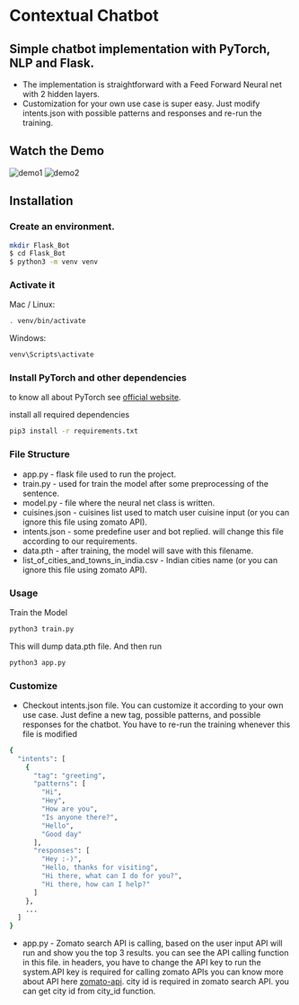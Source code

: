 # Contextual Chatbot
## Simple chatbot implementation with PyTorch, NLP and Flask.
- The implementation is straightforward with a Feed Forward Neural net with 2 hidden layers.
- Customization for your own use case is super easy. Just modify intents.json with possible patterns and responses and re-run the training.
## Watch the Demo

![demo1](https://user-images.githubusercontent.com/28641642/112828503-68631d00-90ad-11eb-9361-da12835295dd.gif)
![demo2](https://user-images.githubusercontent.com/28641642/112828517-6b5e0d80-90ad-11eb-842a-c88ecf51d88e.gif)

## Installation

### Create an environment.

```sh
mkdir Flask_Bot
$ cd Flask_Bot
$ python3 -m venv venv
```
### Activate it
Mac / Linux:
```sh
. venv/bin/activate
```
Windows:
```sh
venv\Scripts\activate
```

### Install PyTorch and other dependencies

to know all about PyTorch see [official website][pyto].

install all required dependencies

```sh
pip3 install -r requirements.txt
```

### File Structure
- app.py - flask file used to run the project.
- train.py - used for train the model after some preprocessing of the sentence.
- model.py - file where the neural net class is written.
- cuisines.json - cuisines list used to match user cuisine input (or you can ignore this file using zomato API).
- intents.json - some predefine user and bot replied. will change this file according to our requirements.
- data.pth - after training, the model will save with this filename.
- list_of_cities_and_towns_in_india.csv - Indian cities name (or you can ignore this file using zomato API).

### Usage

Train the Model

```sh
python3 train.py
```
This will dump data.pth file. And then run

```sh
python3 app.py
```

### Customize

- Checkout intents.json file. You can customize it according to your own use case. Just define a new tag, possible patterns, and possible responses for the chatbot. You have to re-run the training whenever this file is modified
```sh
{
  "intents": [
    {
      "tag": "greeting",
      "patterns": [
        "Hi",
        "Hey",
        "How are you",
        "Is anyone there?",
        "Hello",
        "Good day"
      ],
      "responses": [
        "Hey :-)",
        "Hello, thanks for visiting",
        "Hi there, what can I do for you?",
        "Hi there, how can I help?"
      ]
    },
    ...
  ]
}
```
- app.py - Zomato search API is calling, based on the user input API will run and show you the top 3 results. you can see the API calling function in this file. in headers, you have to change the API key to run the system.API key is required for calling zomato APIs you can know more about API here [zomato-api][api]. city id is required in zomato search API. you can get city id from city_id function.
 

  [pyto]: <https://pytorch.org/>
  [api]: <https://app.swaggerhub.com/apis-docs/Vivek-Raj/zomato-api/1.0.0#/Restaurant%20Search/get_search/>
